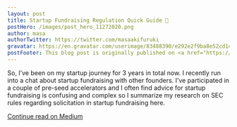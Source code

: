 ```yaml
---
layout: post
title: Startup Fundraising Regulation Quick Guide 👀
postHero: /images/post_hero_11272020.png
author: masa
authorTwitter: https://twitter.com/masaakifuruki
gravatar: https://en.gravatar.com/userimage/83488390/e292e2f9ba8e52cd14aae2c80e1a4f30.png?size=200
postFooter: This blog post is originally published on <a href="https://masaakifuruki.medium.com/command-to-open-close-multiple-apps-on-macos-548f118e658d">Medium</a>
---
```


So, I’ve been on my startup journey for 3 years in total now. I recently run into a chat about startup fundraising with other founders.
I’ve participated in a couple of pre-seed accelerators and I often find advice for startup fundraising is confusing and complex so I summarize my research on SEC rules regarding solicitation in startup fundraising here.

[Continue read on Medium](https://masaakifuruki.medium.com/startup-fundraising-regulation-quick-guide-4a3ebfdc974e)
